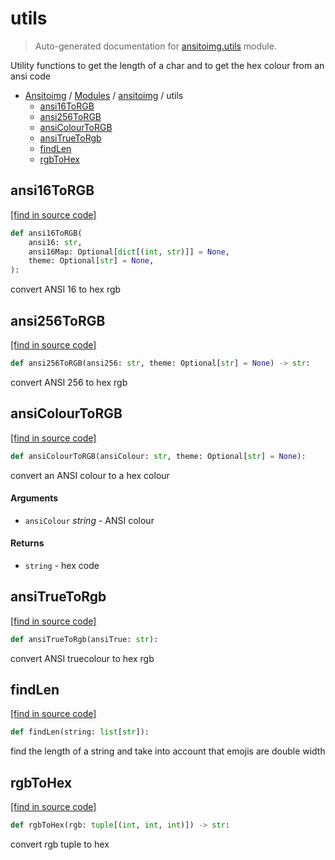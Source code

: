# utils

> Auto-generated documentation for [ansitoimg.utils](../../ansitoimg/utils.py) module.

Utility functions to get the length of a char and to get the hex colour from
an ansi code

- [Ansitoimg](../README.md#ansitoimg-index) / [Modules](../README.md#ansitoimg-modules) / [ansitoimg](index.md#ansitoimg) / utils
    - [ansi16ToRGB](#ansi16torgb)
    - [ansi256ToRGB](#ansi256torgb)
    - [ansiColourToRGB](#ansicolourtorgb)
    - [ansiTrueToRgb](#ansitruetorgb)
    - [findLen](#findlen)
    - [rgbToHex](#rgbtohex)

## ansi16ToRGB

[[find in source code]](../../ansitoimg/utils.py#L52)

```python
def ansi16ToRGB(
    ansi16: str,
    ansi16Map: Optional[dict[(int, str)]] = None,
    theme: Optional[str] = None,
):
```

convert ANSI 16 to hex rgb

## ansi256ToRGB

[[find in source code]](../../ansitoimg/utils.py#L26)

```python
def ansi256ToRGB(ansi256: str, theme: Optional[str] = None) -> str:
```

convert ANSI 256 to hex rgb

## ansiColourToRGB

[[find in source code]](../../ansitoimg/utils.py#L65)

```python
def ansiColourToRGB(ansiColour: str, theme: Optional[str] = None):
```

convert an ANSI colour to a hex colour

#### Arguments

- `ansiColour` *string* - ANSI colour

#### Returns

- `string` - hex code

## ansiTrueToRgb

[[find in source code]](../../ansitoimg/utils.py#L19)

```python
def ansiTrueToRgb(ansiTrue: str):
```

convert ANSI truecolour to hex rgb

## findLen

[[find in source code]](../../ansitoimg/utils.py#L103)

```python
def findLen(string: list[str]):
```

 find the length of a string and take into account that emojis are double
width

## rgbToHex

[[find in source code]](../../ansitoimg/utils.py#L14)

```python
def rgbToHex(rgb: tuple[(int, int, int)]) -> str:
```

convert rgb tuple to hex
